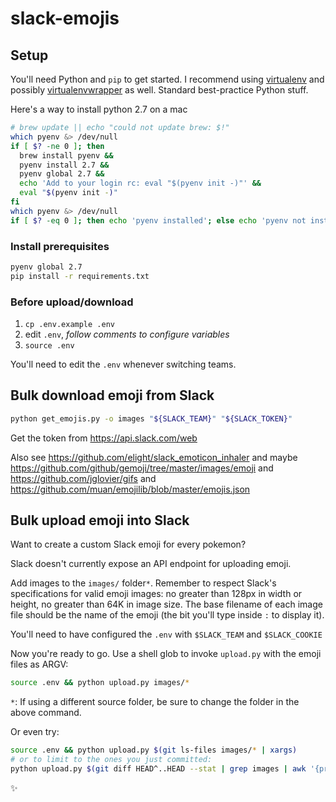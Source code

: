 slack-emojis
============


## Setup

You'll need Python and `pip` to get started. I recommend using [virtualenv](https://virtualenv.pypa.io/en/latest/) and possibly [virtualenvwrapper](https://virtualenvwrapper.readthedocs.org/en/latest/) as well. Standard best-practice Python stuff.

Here's a way to install python 2.7 on a mac

```bash
# brew update || echo "could not update brew: $!"
which pyenv &> /dev/null
if [ $? -ne 0 ]; then
  brew install pyenv &&
  pyenv install 2.7 &&
  pyenv global 2.7 &&
  echo 'Add to your login rc: eval "$(pyenv init -)"' &&
  eval "$(pyenv init -)"
fi
which pyenv &> /dev/null
if [ $? -eq 0 ]; then echo 'pyenv installed'; else echo 'pyenv not installed'; fi
```

### Install prerequisites
```bash
pyenv global 2.7
pip install -r requirements.txt
```

### Before upload/download

1. `cp .env.example .env`
2. edit `.env`, *follow comments to configure variables*
3. `source .env`

You'll need to edit the `.env` whenever switching teams.

## Bulk download emoji from Slack

```bash
python get_emojis.py -o images "${SLACK_TEAM}" "${SLACK_TOKEN}"
```

Get the token from https://api.slack.com/web

Also see https://github.com/elight/slack_emoticon_inhaler and maybe https://github.com/github/gemoji/tree/master/images/emoji and https://github.com/jglovier/gifs and https://github.com/muan/emojilib/blob/master/emojis.json

## Bulk upload emoji into Slack

Want to create a custom Slack emoji for every pokemon?

Slack doesn't currently expose an API endpoint for uploading emoji.

Add images to the `images/` folder`*`.
Remember to respect Slack's specifications for valid emoji images:
no greater than 128px in width or height, no greater than 64K in image size.
The base filename of each image file should be the name of the emoji
(the bit you'll type inside `:` to display it).

You'll need to have configured the `.env` with `$SLACK_TEAM` and `$SLACK_COOKIE`

Now you're ready to go. Use a shell glob to invoke `upload.py` with the emoji files as ARGV:

```bash
source .env && python upload.py images/*
```

`*`:  If using a different source folder, be sure to change the folder in the above command.

Or even try:

```bash
source .env && python upload.py $(git ls-files images/* | xargs)
# or to limit to the ones you just committed:
python upload.py $(git diff HEAD^..HEAD --stat | grep images | awk '{print $1 }' | xargs )
```

:sparkles:
